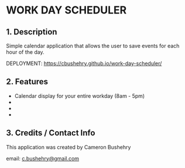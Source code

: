 # WORK DAY SCHEDULER

## 1. Description
Simple calendar application that allows the user to save events for each hour of the day.

DEPLOYMENT: https://cbushehry.github.io/work-day-scheduler/

## 2. Features
 * Calendar display for your entire workday (8am - 5pm)
 * 
 *
 *

## 3. Credits / Contact Info
This application was created by Cameron Bushehry

email: c.bushehry@gmail.com
